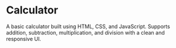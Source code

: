 # Calculator
A basic calculator built using HTML, CSS, and JavaScript. Supports addition, subtraction, multiplication, and division with a clean and responsive UI.
